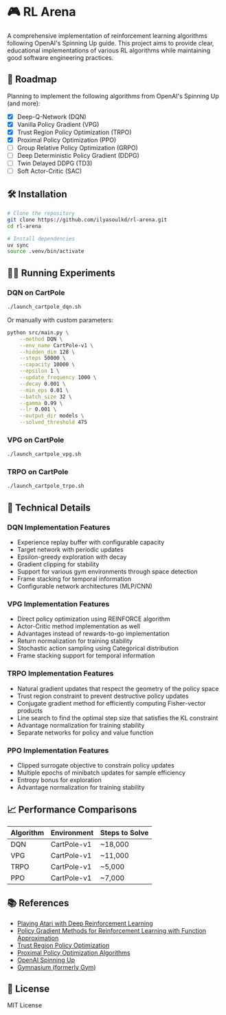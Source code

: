# 🎮 RL Arena

A comprehensive implementation of reinforcement learning algorithms following OpenAI's Spinning Up guide. This project aims to provide clear, educational implementations of various RL algorithms while maintaining good software engineering practices.


## 🎯 Roadmap
Planning to implement the following algorithms from OpenAI's Spinning Up (and more):
- [x] Deep-Q-Network (DQN)
- [x] Vanilla Policy Gradient (VPG)
- [x] Trust Region Policy Optimization (TRPO)
- [x] Proximal Policy Optimization (PPO)
- [ ] Group Relative Policy Optimization (GRPO)
- [ ] Deep Deterministic Policy Gradient (DDPG)
- [ ] Twin Delayed DDPG (TD3)
- [ ] Soft Actor-Critic (SAC)

## 🛠️ Installation

```bash
# Clone the repository
git clone https://github.com/ilyasoulkd/rl-arena.git
cd rl-arena

# Install dependencies
uv sync
source .venv/bin/activate
```

## 🏃‍♂️ Running Experiments

### DQN on CartPole

```bash
./launch_cartpole_dqn.sh
```

Or manually with custom parameters:

```bash
python src/main.py \
    --method DQN \
    --env_name CartPole-v1 \
    --hidden_dim 128 \
    --steps 50000 \
    --capacity 10000 \
    --epsilon 1 \
    --update_frequency 1000 \
    --decay 0.001 \
    --min_eps 0.01 \
    --batch_size 32 \
    --gamma 0.99 \
    --lr 0.001 \
    --output_dir models \
    --solved_threshold 475
```

### VPG on CartPole

```bash
./launch_cartpole_vpg.sh
```


### TRPO on CartPole

```bash
./launch_cartpole_trpo.sh
```

## 🔧 Technical Details

### DQN Implementation Features
- Experience replay buffer with configurable capacity
- Target network with periodic updates
- Epsilon-greedy exploration with decay
- Gradient clipping for stability
- Support for various gym environments through space detection
- Frame stacking for temporal information
- Configurable network architectures (MLP/CNN)

### VPG Implementation Features
- Direct policy optimization using REINFORCE algorithm
- Actor-Critic method implementation as well
- Advantages instead of rewards-to-go implementation
- Return normalization for training stability
- Stochastic action sampling using Categorical distribution
- Frame stacking support for temporal information

### TRPO Implementation Features
- Natural gradient updates that respect the geometry of the policy space
- Trust region constraint to prevent destructive policy updates
- Conjugate gradient method for efficiently computing Fisher-vector products
- Line search to find the optimal step size that satisfies the KL constraint
- Advantage normalization for training stability
- Separate networks for policy and value function

### PPO Implementation Features
- Clipped surrogate objective to constrain policy updates
- Multiple epochs of minibatch updates for sample efficiency
- Entropy bonus for exploration
- Advantage normalization for training stability

## 📈 Performance Comparisons

| Algorithm | Environment  | Steps to Solve |
|-----------|-------------|----------------|
| DQN       | CartPole-v1 | ~18,000       |
| VPG       | CartPole-v1 | ~11,000       |
| TRPO      | CartPole-v1 | ~5,000        |
| PPO       | CartPole-v1 | ~7,000        |
## 📚 References

- [Playing Atari with Deep Reinforcement Learning](https://arxiv.org/pdf/1312.5602)
- [Policy Gradient Methods for Reinforcement Learning with Function Approximation](https://papers.nips.cc/paper/1999/file/464d828b85b0bed98e80ade0a5c43b0f-Paper.pdf)
- [Trust Region Policy Optimization](https://arxiv.org/abs/1502.05477)
- [Proximal Policy Optimization Algorithms](https://arxiv.org/abs/1707.06347)
- [OpenAI Spinning Up](https://spinningup.openai.com/)
- [Gymnasium (formerly Gym)](https://gymnasium.farama.org/)

## 📝 License

MIT License
